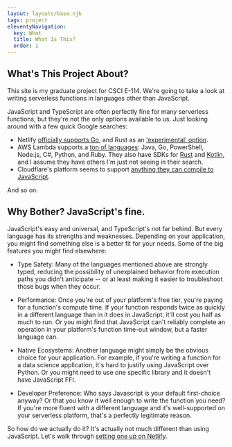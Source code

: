 ```yaml
---
layout: layouts/base.njk
tags: project
eleventyNavigation:
  key: What
  title: What Is This?
  order: 1
---
```


## What's This Project About?

This site is my graduate project for CSCI E-114. We're going to take a look at writing serverless functions in languages other than JavaScript.

JavaScript and TypeScript are often perfectly fine for many serverless functions, but they're not the only options available to us. Just looking around with a few quick Google searches:
* Netlify [officially supports Go](https://docs.netlify.com/functions/build/?fn-language=ts), and Rust as an ['experimental' option](https://www.netlify.com/blog/2021/10/14/write-netlify-functions-in-rust/). 
* AWS Lambda supports a [ton of languages](https://aws.amazon.com/lambda/features/): Java, Go, PowerShell, Node.js, C#, Python, and Ruby. They also have SDKs for [Rust](https://aws.amazon.com/sdk-for-rust/) and [Kotlin](https://docs.aws.amazon.com/sdk-for-kotlin/latest/developer-guide/kotlin_lambda_code_examples.html), and I assume they have others I'm just not seeing in their search. 
* Cloudflare's platform seems to support [anything they can compile to JavaScript](https://developers.cloudflare.com/workers/platform/languages/).

And so on.

## Why Bother? JavaScript's fine.

JavaScript's easy and universal, and TypeScript's not far behind. But every language has its strengths and weaknesses. Depending on your application, you might find something else is a better fit for your needs. Some of the big features you might find elsewhere:
* Type Safety: Many of the languages mentioned above are strongly typed, reducing the possibility of unexplained behavior from execution paths you didn't anticipate -- or at least making it easier to troubleshoot those bugs when they occur.

* Performance: Once you're out of your platform's free tier, you're paying for a function's compute time. If your function responds twice as quickly in a different language than in it does in JavaScript, it'll cost you half as much to run. Or you might find that JavaScript can't reliably complete an operation in your platform's function time-out window, but a faster language can.
* Native Ecosystems: Another language might simply be the obvious choice for your application. For example, if you're writing a function for a data science application, it's hard to justify using JavaScript over Python. Or you might need to use one specific library and it doesn't have JavaScript FFI. 
* Developer Preference: Who says Javascript is your default first-choice anyway? Or that you know it well enough to write the function you need? If you're more fluent with a different language and it's well-supported on your serverless platform, that's a perfectly legitimate reason.

So how do we actually do it? It's actually not much different than using JavaScript. Let's walk through [setting one up on Netlify](/howto).
